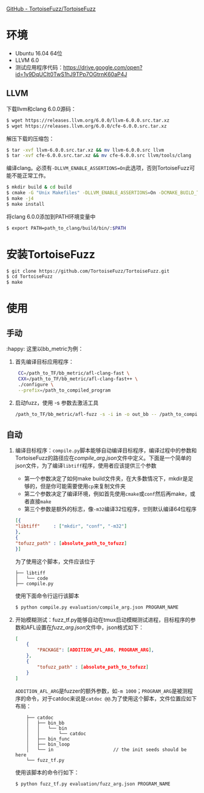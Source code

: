 [GitHub - TortoiseFuzz/TortoiseFuzz](https://github.com/TortoiseFuzz/TortoiseFuzz)

# 环境

* Ubuntu 16.04 64位
* LLVM 6.0
* 测试应用程序代码：https://drive.google.com/open?id=1y9DqUCIt0TwS1hJ9TPp7OGtrnK60aP4J

## LLVM

下载llvm和clang 6.0.0源码：

```bash
$ wget https://releases.llvm.org/6.0.0/llvm-6.0.0.src.tar.xz
$ wget https://releases.llvm.org/6.0.0/cfe-6.0.0.src.tar.xz
```

解压下载的压缩包：

```bash
$ tar -xvf llvm-6.0.0.src.tar.xz && mv llvm-6.0.0.src llvm
$ tar -xvf cfe-6.0.0.src.tar.xz && mv cfe-6.0.0.src llvm/tools/clang
```

编译clang。必须有`-DLLVM_ENABLE_ASSERTIONS=On`此选项，否则TortoiseFuzz可能不能正常工作。

```bash
$ mkdir build & cd build
$ cmake -G "Unix Makefiles" -DLLVM_ENABLE_ASSERTIONS=On -DCMAKE_BUILD_TYPE=Release ../
$ make -j4
$ make install
```

将clang 6.0.0添加到PATH环境变量中

```bash
$ export PATH=path_to_clang/build/bin/:$PATH
```

# 安装TortoiseFuzz

```bash
$ git clone https://github.com/TortoiseFuzz/TortoiseFuzz.git
$ cd TortoiseFuzz
$ make
```

# 使用

## 手动

:happy: 这里以bb_metric为例：

1. 首先编译目标应用程序：

   ```bash
    CC=/path_to_TF/bb_metric/afl-clang-fast \
    CXX=/path_to_TF/bb_metric/afl-clang-fast++ \
    ./configure \
    --prefix=/path_to_compiled_program
   ```

2. 启动fuzz，使用 -s 参数去激活工具

   ```bash
   /path_to_TF/bb_metric/afl-fuzz -s -i in -o out_bb -- /path_to_compiled_program ...
   ```

## 自动

1. 编译目标程序：`compile.py`脚本能够自动编译目标程序，编译过程中的参数和TortoiseFuzz的路径应在*compile_arg.json*文件中定义。下面是一个简单的json文件，为了编译`libtiff`程序，使用者应该提供三个参数

   * 第一个参数决定了如何make build文件夹，在大多数情况下，mkdir是足够的，但是你可能需要使用`cp`来复制文件夹
   * 第二个参数决定了编译环境，例如首先使用`cmake`或`conf`然后再make，或者直接`make`
   * 第三个参数是额外的标志，像`-m32`编译32位程序，`空`则默认编译64位程序

   ```json
   [{
   "libtiff"     : ["mkdir", "conf", "-m32"]
   },
   {
   "tofuzz_path" : [absolute_path_to_tofuzz]
   }]
   ```

   为了使用这个脚本，文件应该位于

   ```
   ├── libtiff
   │   └── code
   ├── compile.py
   ```

   使用下面命令行运行该脚本

   ```bash
   $ python compile.py evaluation/compile_arg.json PROGRAM_NAME
   ```

2. 开始模糊测试：fuzz_tf.py能够自动在tmux启动模糊测试进程，目标程序的参数和AFL设置在*fuzz_arg.json*文件中，json格式如下：

   ```json
   [
       {
           "PACKAGE": [ADDITION_AFL_ARG, PROGRAM_ARG], 
       },
       {
           "tofuzz_path" : [absolute_path_to_tofuzz]
       }
   ]
   ```

   `ADDITION_AFL_ARG`是fuzzer的额外参数，如`-m 1000`；`PROGRAM_ARG`是被测程序的命令，对于catdoc来说是`catdoc @@`.为了使用这个脚本，文件位置应如下布局：

   ```
       ├── catdoc
       │   ├── bin_bb
       │   │   └── bin
       │   │       └── catdoc
       │   ├── bin_func     
       │   ├── bin_loop     
       │   └── in                      // the init seeds should be here
       └── fuzz_tf.py
   ```

   使用该脚本的命令行如下：

   ```bash
   $ python fuzz_tf.py evaluation/fuzz_arg.json PROGRAM_NAME
   ```


